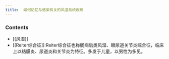 ```yaml
---
title:  如何记忆与感染有关的风湿系统疾病
--- 
```


### Contents
- [[风湿]]
- [[Reiter综合征]]:Reiter综合征也称肠病后类风湿、眼尿道关节炎综合征，临床上以结膜炎、尿道炎和关节炎为特征。多发于儿童，以男性为多见。

